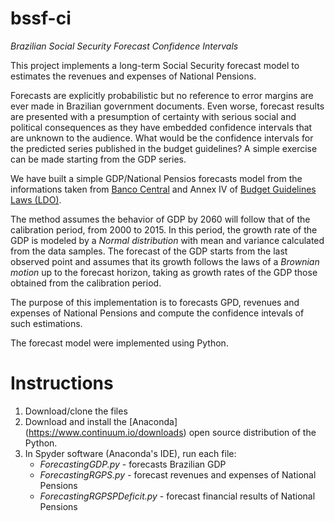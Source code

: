 # bssf-ci
*Brazilian Social Security Forecast Confidence Intervals*

This project implements a long-term Social Security forecast model to estimates the revenues and expenses of National Pensions.

Forecasts are explicitly probabilistic but no reference to error margins are ever made in Brazilian government documents. Even worse, forecast results are presented with a presumption of certainty with serious social and political consequences as they have embedded confidence intervals that are unknown to the audience. 
What would be the confidence intervals for the predicted series published in the budget guidelines? 
A simple exercise can be made starting from the GDP series.

We have built a simple GDP/National Pensios forecasts model from the informations taken from [Banco Central](https://www.bcb.gov.br/pec/Indeco/Port/indeco.asp) and Annex IV of [Budget Guidelines Laws (LDO)](www12.senado.leg.br/orcamento/documentos/ldo).

The method assumes the behavior of GDP by 2060 will follow that of the calibration period, from 2000 to 2015. In this period, the growth rate of the GDP is modeled by a *Normal distribution* with mean and variance calculated from the data samples. The forecast of the GDP starts from the last observed point and assumes that its growth follows the laws of a *Brownian motion* up to the forecast horizon, taking as growth rates of the GDP those obtained from the calibration period. 

The purpose of this implementation is to forecasts GPD, revenues and expenses of National Pensions and compute the confidence intevals of such estimations.

The forecast model were implemented using Python.

# Instructions

1. Download/clone the files 
2. Download and install the [Anaconda] (https://www.continuum.io/downloads) open source distribution of the Python.
3. In Spyder software (Anaconda's IDE), run each file:
    * *ForecastingGDP.py* - forecasts Brazilian GDP 
    * *ForecastingRGPS.py* - forecast revenues and expenses of National Pensions
    * *ForecastingRGPSPDeficit.py* - forecast financial results of National Pensions

